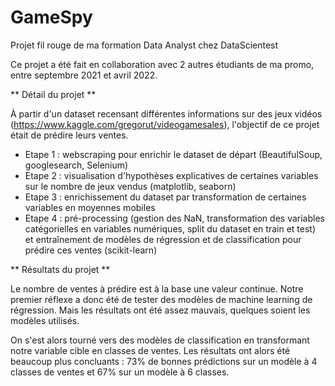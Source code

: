 # GameSpy
Projet fil rouge de ma formation Data Analyst chez DataScientest

Ce projet a été fait en collaboration avec 2 autres étudiants de ma promo, entre septembre 2021 et avril 2022.

** Détail du projet **

À partir d'un dataset recensant différentes informations sur des jeux vidéos (https://www.kaggle.com/gregorut/videogamesales), l'objectif de ce projet était de prédire leurs ventes.

- Etape 1 : webscraping pour enrichir le dataset de départ (BeautifulSoup, googlesearch, Selenium)
- Etape 2 : visualisation d'hypothèses explicatives de certaines variables sur le nombre de jeux vendus (matplotlib, seaborn)
- Etape 3 : enrichissement du dataset par transformation de certaines variables en moyennes mobiles
- Etape 4 : pré-processing (gestion des NaN, transformation des variables catégorielles en variables numériques, split du dataset en train et test) et entraînement de modèles de régression et de classification pour prédire ces ventes (scikit-learn)


** Résultats du projet **

Le nombre de ventes à prédire est à la base une valeur continue. 
Notre premier réflexe a donc été de tester des modèles de machine learning de régression. Mais les résultats ont été assez mauvais, quelques soient les modèles utilisés.

On s'est alors tourné vers des modèles de classification en transformant notre variable cible en classes de ventes.
Les résultats ont alors été beaucoup plus concluants : 
73% de bonnes prédictions sur un modèle à 4 classes de ventes et 
67% sur un modèle à 6 classes.
